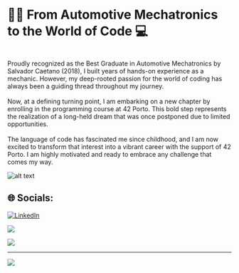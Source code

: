 # <br>🚗🔧 From Automotive Mechatronics to the World of Code 💻<br>

<br>Proudly recognized as the Best Graduate in Automotive Mechatronics by Salvador Caetano (2018), I built years of hands-on experience as a mechanic. However, my deep-rooted passion for the world of coding has always been a guiding thread throughout my journey.<br><br>Now, at a defining turning point, I am embarking on a new chapter by enrolling in the programming course at 42 Porto. This bold step represents the realization of a long-held dream that was once postponed due to limited opportunities.<br><br>The language of code has fascinated me since childhood, and I am now excited to transform that interest into a vibrant career with the support of 42 Porto. I am highly motivated and ready to embrace any challenge that comes my way.

![alt text](https://files.oaiusercontent.com/file-DWHyjP4T2f2f515E7badxQ?se=2024-11-29T11%3A43%3A03Z&sp=r&sv=2024-08-04&sr=b&rscc=max-age%3D604800%2C%20immutable%2C%20private&rscd=attachment%3B%20filename%3D9681d6b0-eb3b-43ba-a4e3-ad4718c20b81.webp&sig=TfYkEL7%2B%2Bj7AuTIJQvCsnBGkIX1UQrYvxctKBB5dXeQ%3D)

## 🌐 Socials:
[![LinkedIn](https://img.shields.io/badge/LinkedIn-%230077B5.svg?logo=linkedin&logoColor=white)](https://linkedin.com/in/rafaelskd) 

![](https://github-readme-stats.vercel.app/api/top-langs/?username=RafaelSKD&theme=dark&hide_border=false&include_all_commits=false&count_private=false&layout=compact)




![](https://quotes-github-readme.vercel.app/api?type=horizontal&theme=dark)

---
[![](https://visitcount.itsvg.in/api?id=RafaelSKD&icon=0&color=0)](https://visitcount.itsvg.in)

<!-- Proudly created with GPRM ( https://gprm.itsvg.in ) -->
